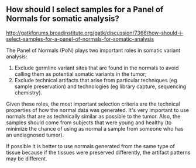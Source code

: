 ## How should I select samples for a Panel of Normals for somatic analysis?

http://gatkforums.broadinstitute.org/gatk/discussion/7366/how-should-i-select-samples-for-a-panel-of-normals-for-somatic-analysis

<p>The Panel of Normals (PoN) plays two important roles in somatic variant analysis: </p>
<ol>
<li>Exclude germline variant sites that are found in the normals to avoid calling them as potential somatic variants in the tumor;</li>
<li>Exclude technical artifacts that arise from particular techniques (eg sample preservation) and technologies (eg library capture, sequencing chemistry).</li>
</ol>
<p>Given these roles, the most important selection criteria are the technical properties of how the normal data was generated. It's very important to use normals that are as technically similar as possible to the tumor. Also, the samples should come from subjects that were young and healthy (to minimize the chance of using as normal a sample from someone who has an undiagnosed tumor).</p>
<p>If possible it is better to use normals generated from the same type of tissue because if the tissues were preserved differently, the artifact patterns may be different. </p>